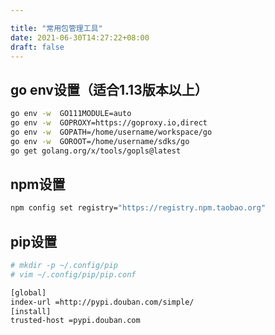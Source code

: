 ```yaml
---

title: "常用包管理工具"
date: 2021-06-30T14:27:22+08:00
draft: false
---
```




## go env设置（适合1.13版本以上）


  ```bash
  go env -w  GO111MODULE=auto
  go env -w  GOPROXY=https://goproxy.io,direct
  go env -w  GOPATH=/home/username/workspace/go
  go env -w  GOROOT=/home/username/sdks/go
  go get golang.org/x/tools/gopls@latest
  ```

## npm设置

```bash
npm config set registry="https://registry.npm.taobao.org"
```



## pip设置

```bash
# mkdir -p ~/.config/pip
# vim ~/.config/pip/pip.conf

[global]
index-url =http://pypi.douban.com/simple/
[install]
trusted-host =pypi.douban.com
```





